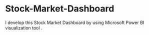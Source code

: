 # Stock-Market-Dashboard
I develop this Stock Market Dashboard by using  Microsoft Power BI visualization tool . 
